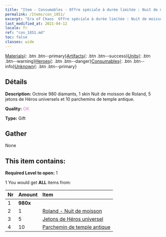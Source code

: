 ```yaml
---
title: "Item - Consumables - Offre spéciale à durée limitée : Nuit de moisson"
permalink: /Items/con_1851/
excerpt: "Era of Chaos  Offre spéciale à durée limitée : Nuit de moisson"
last_modified_at: 2021-04-12
locale: fr
ref: "con_1851.md"
toc: false
classes: wide
---
```

 [Materials](/fr/Items/){: .btn .btn--primary}[Artifacts](/fr/Items/Artifacts/){: .btn .btn--success}[Units](/fr/Items/Units/){: .btn .btn--warning}[Heroes](/fr/Items/Heroes/){: .btn .btn--danger}[Consumables](/fr/Items/Consumables/){: .btn .btn--info}[Unknown](/fr/Items/Unknown/){: .btn .btn--primary}

## Détails
 **Description:** Octroie 980 diamants, 1 skin Nuit de moisson de Roland, 5 jetons de Héros universels et 10 parchemins de temple antique.

 **Quality:** <span style="color: #DA70D6">OK</span>

 **Type:** Gift

## Gather

  None

## This item contains:

 **Required Level to open:** 1

 1 You would get **ALL** items  from:

  | Nr | Amount |     Item    |
  |:---|:-------|:------------|
  | 1 |  **980x** | <i class="fas fa-gem"/> |  | 
  | 2 | 1 | [Roland - Nuit de moisson](/fr/Items/con_1034/) | 
  | 3 | 5 | [Jetons de Héros universel](/fr/Items/her_358/) | 
  | 4 | 10 | [Parchemin de temple antique](/fr/Items/con_697/) | 
